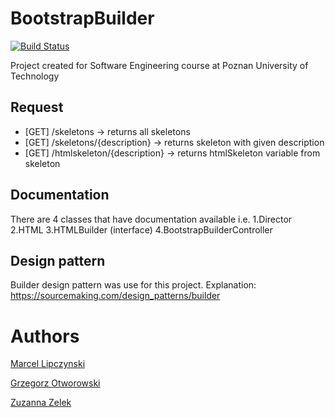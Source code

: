 # BootstrapBuilder
[![Build Status](https://travis-ci.org/marcel-lipczynski/BootstrapBuilder.svg?branch=master)](https://travis-ci.org/marcel-lipczynski/BootstrapBuilder)

Project created for Software Engineering course at Poznan University of Technology

## Request 
  * [GET] /skeletons -> returns all skeletons
  * [GET] /skeletons/{description} -> returns skeleton with given description
  * [GET] /htmlskeleton/{description} -> returns htmlSkeleton variable from skeleton
  
  
## Documentation
  There are 4 classes that have documentation available i.e.
    1.Director
    2.HTML
    3.HTMLBuilder (interface)
    4.BootstrapBuilderController
    
## Design pattern
  Builder design pattern was use for this project.
  Explanation: https://sourcemaking.com/design_patterns/builder
 
 
 
# Authors

[Marcel Lipczynski](https://github.com/marcel-lipczynski)

[Grzegorz Otworowski](https://github.com/grzege)

[Zuzanna Zelek](https://github.com/other018)
   


  
  
  
